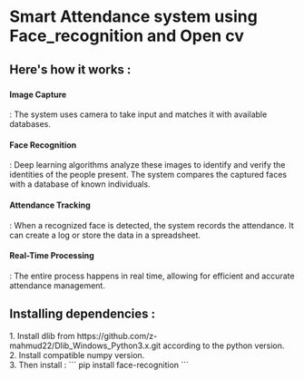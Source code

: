 <html>
  <head><h1>Smart Attendance system using Face_recognition and Open cv</h1></head>
<body>
  
<h2>Here's how it works :</h2>
<h3><p>
<h4>Image Capture</h4>: The system uses camera to take input and matches it with available databases.<br><h4>Face Recognition</h4>: Deep learning algorithms analyze these images to identify and verify the identities of the people present. The system compares the captured faces with a database of known individuals.<br><h4>Attendance Tracking</h4>: When a recognized face is detected, the system records the attendance. It can create a log or store the data in a spreadsheet.<br><h4>Real-Time Processing</h4>: The entire process happens in real time, allowing for efficient and accurate attendance management.<br>
</h3>
<h2>Installing dependencies :</h2>
1. Install dlib from https://github.com/z-mahmud22/Dlib_Windows_Python3.x.git according to the python version.<br>
2. Install compatible numpy version.<br>
3. Then install :
```
pip install face-recognition
```
</p>
</body>
</html>
